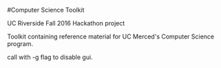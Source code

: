 #Computer Science Toolkit

UC Riverside Fall 2016 Hackathon project

Toolkit containing reference material for UC Merced's Computer Science program.  

call with -g flag to disable gui.  
